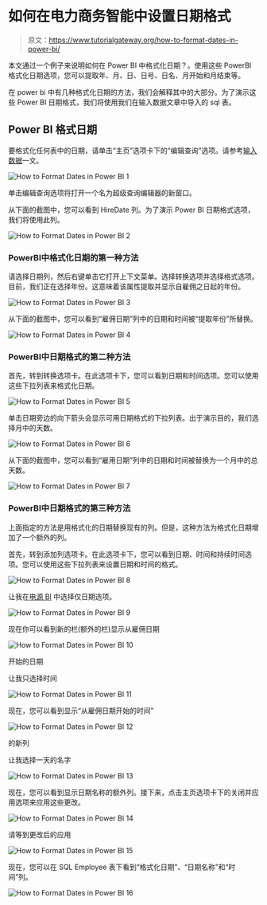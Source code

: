 # 如何在电力商务智能中设置日期格式

> 原文：<https://www.tutorialgateway.org/how-to-format-dates-in-power-bi/>

本文通过一个例子来说明如何在 Power BI 中格式化日期？。使用这些 PowerBI 格式化日期选项，您可以提取年、月、日、日号、日名、月开始和月结束等。

在 power bi 中有几种格式化日期的方法，我们会解释其中的大部分。为了演示这些 Power BI 日期格式，我们将使用我们在输入数据文章中导入的 sql 表。

## Power BI 格式日期

要格式化任何表中的日期，请单击“主页”选项卡下的“编辑查询”选项。请参考[输入数据](https://www.tutorialgateway.org/how-to-enter-data-into-power-bi/)一文。

![How to Format Dates in Power BI 1](img/54c004ffcf1199e82ad2676c858ffa91.png)

单击编辑查询选项将打开一个名为超级查询编辑器的新窗口。

从下面的截图中，您可以看到 HireDate 列。为了演示 Power BI 日期格式选项，我们将使用此列。

![How to Format Dates in Power BI 2](img/d27a4d1c15ff559217a95aee279f9526.png)

### PowerBI中格式化日期的第一种方法

请选择日期列，然后右键单击它打开上下文菜单。选择转换选项并选择格式选项。目前，我们正在选择年份。这意味着该属性提取并显示自雇佣之日起的年份。

![How to Format Dates in Power BI 3](img/1a727157b8352c30ef23f6233d938130.png)

从下面的截图中，您可以看到“雇佣日期”列中的日期和时间被“提取年份”所替换。

![How to Format Dates in Power BI 4](img/65cdf6a599c5de7766291057a7f0b1a9.png)

### PowerBI中日期格式的第二种方法

首先，转到转换选项卡。在此选项卡下，您可以看到日期和时间选项。您可以使用这些下拉列表来格式化日期。

![How to Format Dates in Power BI 5](img/0e634acb11ab2576ad5b5f444a3ffa37.png)

单击日期旁边的向下箭头会显示可用日期格式的下拉列表。出于演示目的，我们选择月中的天数。

![How to Format Dates in Power BI 6](img/ce1faff411b9ef3d989e293ef38538fe.png)

从下面的截图中，您可以看到“雇用日期”列中的日期和时间被替换为一个月中的总天数。

![How to Format Dates in Power BI 7](img/7973972c9447c7bc0b22b78f09f490ca.png)

### PowerBI中日期格式的第三种方法

上面指定的方法是用格式化的日期替换现有的列。但是，这种方法为格式化日期增加了一个额外的列。

首先，转到添加列选项卡。在此选项卡下，您可以看到日期、时间和持续时间选项。您可以使用这些下拉列表来设置日期和时间的格式。

![How to Format Dates in Power BI 8](img/5d1ff2a862c3b1cd54da3db191fddf98.png)

让我在[电源 BI](https://www.tutorialgateway.org/power-bi-tutorial/) 中选择仅日期选项。

![How to Format Dates in Power BI 9](img/0218733c7f60129a740053d878e5a3d2.png)

现在你可以看到新的栏(额外的栏)显示从雇佣日期

![How to Format Dates in Power BI 10](img/7f838d69e89c85a7b300cb95ce03a9cb.png)

开始的日期

让我只选择时间

![How to Format Dates in Power BI 11](img/a9f66d670058af67be8c6c174bbc3051.png)

现在，您可以看到显示“从雇佣日期开始的时间”

![How to Format Dates in Power BI 12](img/a1fb6db1e881ff977a1a097d74fb91cc.png)

的新列

让我选择一天的名字

![How to Format Dates in Power BI 13](img/a3f385fa4e7019867fb1270c0b81a51f.png)

现在，您可以看到显示日期名称的额外列。接下来，点击主页选项卡下的关闭并应用选项来应用这些更改。

![How to Format Dates in Power BI 14](img/80ec3d0b2ca9bc9cff6b6e74558324ee.png)

请等到更改后的应用

![How to Format Dates in Power BI 15](img/21de9d241062566a2329b324de398abc.png)

现在，您可以在 SQL Employee 表下看到“格式化日期”、“日期名称”和“时间”列。

![How to Format Dates in Power BI 16](img/9b2d954d4caaf58304c67c872a9a446b.png)